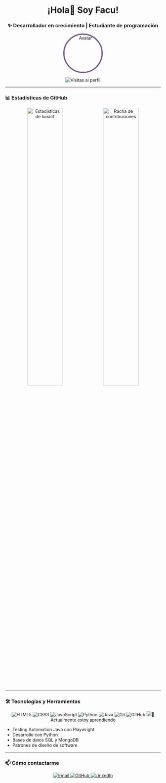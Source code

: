 <h1 align="center">¡Hola👋 Soy Facu! </h1>
<h3 align="center">✨ Desarrollador en crecimiento | Estudiante de programación</h3>

<p align="center">
  <img src="https://avatars.githubusercontent.com/u/106826270?v=4" alt="Avatar" width="120" style="border-radius: 50%; border: 4px solid #6e5494;">
</p>

<p align="center">
  <img src="https://komarev.com/ghpvc/?username=lunacf&label=Visitas%20al%20perfil&color=6e5494&style=flat" alt="Visitas al perfil" />
</p>

---

### 📊 Estadísticas de GitHub

<p align="center">
  <img src="https://github-readme-stats.vercel.app/api?username=lunacf&show_icons=true&theme=default&hide_border=true&count_private=true" alt="Estadísticas de lunacf" width="48%" />
  <img src="https://github-readme-streak-stats.herokuapp.com/?user=lunacf&theme=default&hide_border=true" alt="Racha de contribuciones" width="48%" />
</p>

---

### 🛠️ Tecnologías y Herramientas

<p align="center">
  <img src="https://img.shields.io/badge/HTML5-E34F26?style=for-the-badge&logo=html5&logoColor=white" alt="HTML5">
  <img src="https://img.shields.io/badge/CSS3-1572B6?style=for-the-badge&logo=css3&logoColor=white" alt="CSS3">
  <img src="https://img.shields.io/badge/JavaScript-F7DF1E?style=for-the-badge&logo=javascript&logoColor=black" alt="JavaScript">
  <img src="https://img.shields.io/badge/Python-3776AB?style=for-the-badge&logo=python&logoColor=white" alt="Python">
  <img src="https://img.shields.io/badge/Java-007396?style=for-the-badge&logo=java&logoColor=white" alt="Java">
  <img src="https://img.shields.io/badge/Git-F05032?style=for-the-badge&logo=git&logoColor=white" alt="Git">
  <img src="https://img.shields.io/badge/GitHub-100000?style=for-the-badge&logo=github&logoColor=white" alt="GitHub">
  <img src="
</p>

---


### 🌱 Actualmente estoy aprendiendo

- Testing Automation Java con Playwright
- Desarrollo con Python 
- Bases de datos SQL y MongoDB
- Patrones de diseño de software

---

### 📫 Cómo contactarme

<p align="center">
  <a href="mailto:facundolunac@gmail.com">
    <img src="https://img.shields.io/badge/Email-D14836?style=for-the-badge&logo=gmail&logoColor=white" alt="Email">
  </a>
  <a href="https://github.com/lunacf">
    <img src="https://img.shields.io/badge/GitHub-100000?style=for-the-badge&logo=github&logoColor=white" alt="GitHub">
  </a>
  <a href="https://www.linkedin.com/in/carlos-facundo-luna-414075169">
    <img src="https://img.shields.io/badge/LinkedIn-0077B5?style=for-the-badge&logo=linkedin&logoColor=white" alt="LinkedIn">
  </a>
</p>



